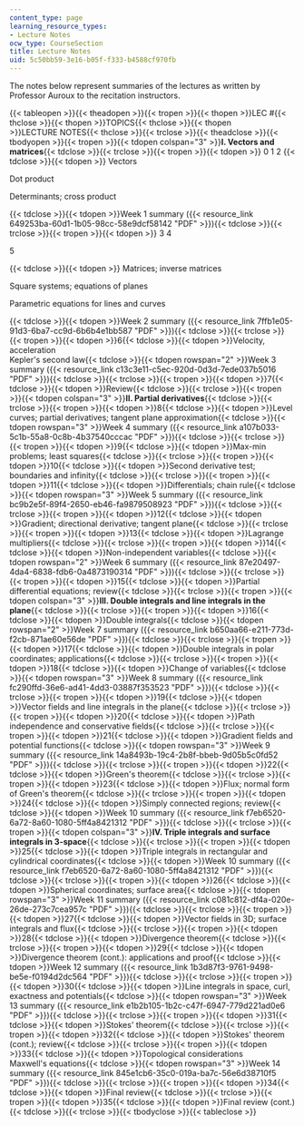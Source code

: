 ```yaml
---
content_type: page
learning_resource_types:
- Lecture Notes
ocw_type: CourseSection
title: Lecture Notes
uid: 5c50bb59-3e16-b05f-f333-b4588cf970fb
---
```

The notes below represent summaries of the lectures as written by Professor Auroux to the recitation instructors.

{{< tableopen >}}{{< theadopen >}}{{< tropen >}}{{< thopen >}}LEC #{{< thclose >}}{{< thopen >}}TOPICS{{< thclose >}}{{< thopen >}}LECTURE NOTES{{< thclose >}}{{< trclose >}}{{< theadclose >}}{{< tbodyopen >}}{{< tropen >}}{{< tdopen colspan="3" >}}**I. Vectors and matrices**{{< tdclose >}}{{< trclose >}}{{< tropen >}}{{< tdopen >}}
0
1
2
{{< tdclose >}}{{< tdopen >}}
Vectors

Dot product

Determinants; cross product

{{< tdclose >}}{{< tdopen >}}Week 1 summary ({{< resource_link 649253ba-60d1-1b05-98cc-58e9dcf58142 "PDF" >}}){{< tdclose >}}{{< trclose >}}{{< tropen >}}{{< tdopen >}}
3
4

5

{{< tdclose >}}{{< tdopen >}}
Matrices; inverse matrices

Square systems; equations of planes

Parametric equations for lines and curves

{{< tdclose >}}{{< tdopen >}}Week 2 summary ({{< resource_link 7ffb1e05-91d3-6ba7-cc9d-6b6b4e1bb587 "PDF" >}}){{< tdclose >}}{{< trclose >}}{{< tropen >}}{{< tdopen >}}6{{< tdclose >}}{{< tdopen >}}Velocity, acceleration  
Kepler's second law{{< tdclose >}}{{< tdopen rowspan="2" >}}Week 3 summary ({{< resource_link c13c3e11-c5ec-920d-0d3d-7ede037b5016 "PDF" >}}){{< tdclose >}}{{< trclose >}}{{< tropen >}}{{< tdopen >}}7{{< tdclose >}}{{< tdopen >}}Review{{< tdclose >}}{{< trclose >}}{{< tropen >}}{{< tdopen colspan="3" >}}**II. Partial derivatives**{{< tdclose >}}{{< trclose >}}{{< tropen >}}{{< tdopen >}}8{{< tdclose >}}{{< tdopen >}}Level curves; partial derivatives; tangent plane approximation{{< tdclose >}}{{< tdopen rowspan="3" >}}Week 4 summary ({{< resource_link a107b033-5c1b-55a8-0c8b-4b37540cccac "PDF" >}}){{< tdclose >}}{{< trclose >}}{{< tropen >}}{{< tdopen >}}9{{< tdclose >}}{{< tdopen >}}Max-min problems; least squares{{< tdclose >}}{{< trclose >}}{{< tropen >}}{{< tdopen >}}10{{< tdclose >}}{{< tdopen >}}Second derivative test; boundaries and infinity{{< tdclose >}}{{< trclose >}}{{< tropen >}}{{< tdopen >}}11{{< tdclose >}}{{< tdopen >}}Differentials; chain rule{{< tdclose >}}{{< tdopen rowspan="3" >}}Week 5 summary ({{< resource_link bc9b2e5f-89f4-2650-eb46-fa9879508923 "PDF" >}}){{< tdclose >}}{{< trclose >}}{{< tropen >}}{{< tdopen >}}12{{< tdclose >}}{{< tdopen >}}Gradient; directional derivative; tangent plane{{< tdclose >}}{{< trclose >}}{{< tropen >}}{{< tdopen >}}13{{< tdclose >}}{{< tdopen >}}Lagrange multipliers{{< tdclose >}}{{< trclose >}}{{< tropen >}}{{< tdopen >}}14{{< tdclose >}}{{< tdopen >}}Non-independent variables{{< tdclose >}}{{< tdopen rowspan="2" >}}Week 6 summary ({{< resource_link 87e20497-4da4-6838-fdb6-0a4873190314 "PDF" >}}){{< tdclose >}}{{< trclose >}}{{< tropen >}}{{< tdopen >}}15{{< tdclose >}}{{< tdopen >}}Partial differential equations; review{{< tdclose >}}{{< trclose >}}{{< tropen >}}{{< tdopen colspan="3" >}}**III. Double integrals and line integrals in the plane**{{< tdclose >}}{{< trclose >}}{{< tropen >}}{{< tdopen >}}16{{< tdclose >}}{{< tdopen >}}Double integrals{{< tdclose >}}{{< tdopen rowspan="2" >}}Week 7 summary ({{< resource_link b650aa66-e211-773d-f2cb-871ae60e56de "PDF" >}}){{< tdclose >}}{{< trclose >}}{{< tropen >}}{{< tdopen >}}17{{< tdclose >}}{{< tdopen >}}Double integrals in polar coordinates; applications{{< tdclose >}}{{< trclose >}}{{< tropen >}}{{< tdopen >}}18{{< tdclose >}}{{< tdopen >}}Change of variables{{< tdclose >}}{{< tdopen rowspan="3" >}}Week 8 summary ({{< resource_link fc290ffd-36e6-ad41-4dd3-03887f353523 "PDF" >}}){{< tdclose >}}{{< trclose >}}{{< tropen >}}{{< tdopen >}}19{{< tdclose >}}{{< tdopen >}}Vector fields and line integrals in the plane{{< tdclose >}}{{< trclose >}}{{< tropen >}}{{< tdopen >}}20{{< tdclose >}}{{< tdopen >}}Path independence and conservative fields{{< tdclose >}}{{< trclose >}}{{< tropen >}}{{< tdopen >}}21{{< tdclose >}}{{< tdopen >}}Gradient fields and potential functions{{< tdclose >}}{{< tdopen rowspan="3" >}}Week 9 summary ({{< resource_link 14a8493b-19c4-2b8f-bbeb-9d05b5c0fd52 "PDF" >}}){{< tdclose >}}{{< trclose >}}{{< tropen >}}{{< tdopen >}}22{{< tdclose >}}{{< tdopen >}}Green's theorem{{< tdclose >}}{{< trclose >}}{{< tropen >}}{{< tdopen >}}23{{< tdclose >}}{{< tdopen >}}Flux; normal form of Green's theorem{{< tdclose >}}{{< trclose >}}{{< tropen >}}{{< tdopen >}}24{{< tdclose >}}{{< tdopen >}}Simply connected regions; review{{< tdclose >}}{{< tdopen >}}Week 10 summary ({{< resource_link f7eb6520-6a72-8a60-1080-5ff4a8421312 "PDF" >}}){{< tdclose >}}{{< trclose >}}{{< tropen >}}{{< tdopen colspan="3" >}}**IV. Triple integrals and surface integrals in 3-space**{{< tdclose >}}{{< trclose >}}{{< tropen >}}{{< tdopen >}}25{{< tdclose >}}{{< tdopen >}}Triple integrals in rectangular and cylindrical coordinates{{< tdclose >}}{{< tdopen >}}Week 10 summary ({{< resource_link f7eb6520-6a72-8a60-1080-5ff4a8421312 "PDF" >}}){{< tdclose >}}{{< trclose >}}{{< tropen >}}{{< tdopen >}}26{{< tdclose >}}{{< tdopen >}}Spherical coordinates; surface area{{< tdclose >}}{{< tdopen rowspan="3" >}}Week 11 summary ({{< resource_link c081c812-df4a-020e-26de-273c7cea957c "PDF" >}}){{< tdclose >}}{{< trclose >}}{{< tropen >}}{{< tdopen >}}27{{< tdclose >}}{{< tdopen >}}Vector fields in 3D; surface integrals and flux{{< tdclose >}}{{< trclose >}}{{< tropen >}}{{< tdopen >}}28{{< tdclose >}}{{< tdopen >}}Divergence theorem{{< tdclose >}}{{< trclose >}}{{< tropen >}}{{< tdopen >}}29{{< tdclose >}}{{< tdopen >}}Divergence theorem (cont.): applications and proof{{< tdclose >}}{{< tdopen >}}Week 12 summary ({{< resource_link 1b3d87f3-9761-9498-be5e-f0194d2dc564 "PDF" >}}){{< tdclose >}}{{< trclose >}}{{< tropen >}}{{< tdopen >}}30{{< tdclose >}}{{< tdopen >}}Line integrals in space, curl, exactness and potentials{{< tdclose >}}{{< tdopen rowspan="3" >}}Week 13 summary ({{< resource_link e1b2b105-1b2c-c47f-6947-779d221ad0e6 "PDF" >}}){{< tdclose >}}{{< trclose >}}{{< tropen >}}{{< tdopen >}}31{{< tdclose >}}{{< tdopen >}}Stokes' theorem{{< tdclose >}}{{< trclose >}}{{< tropen >}}{{< tdopen >}}32{{< tdclose >}}{{< tdopen >}}Stokes' theorem (cont.); review{{< tdclose >}}{{< trclose >}}{{< tropen >}}{{< tdopen >}}33{{< tdclose >}}{{< tdopen >}}Topological considerations  
Maxwell's equations{{< tdclose >}}{{< tdopen rowspan="3" >}}Week 14 summary ({{< resource_link 845e1cb6-35c0-019a-ba7c-56e6d38710f5 "PDF" >}}){{< tdclose >}}{{< trclose >}}{{< tropen >}}{{< tdopen >}}34{{< tdclose >}}{{< tdopen >}}Final review{{< tdclose >}}{{< trclose >}}{{< tropen >}}{{< tdopen >}}35{{< tdclose >}}{{< tdopen >}}Final review (cont.){{< tdclose >}}{{< trclose >}}{{< tbodyclose >}}{{< tableclose >}}